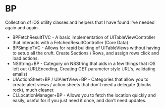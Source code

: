 BP
==

Collection of iOS utility classes and helpers that I have found I've needed again and again.

* BPFetchResultTVC - A basic implementation of UITableViewController that interacts with a FetchedResultController (Core Data)
* BPSimpleTVC - Allows for rapid building of UITableViews without having to setup all the cruft.  Create Sections / Rows, and assign rows click and load actions.
* NSString+BP - Category on NSString that aids in a few things that iOS left out (URLEncoding, Creating GET parameter style URL's, validating emails)
* UIActionSheet+BP / UIAlertView+BP - Categories that allow you to create alert views / action sheets that don't need a delegate (blocks rock), much cleaner.
* CLLocationManager+BP - Allows you to fetch the location quickly and easily, useful for if you just need it once, and don't need updates.